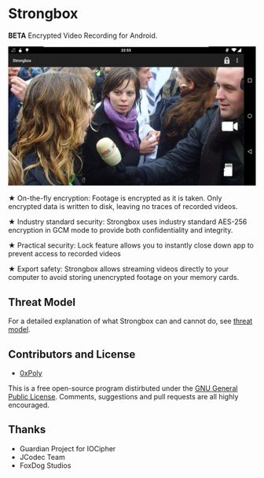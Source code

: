 Strongbox
=========
**BETA** Encrypted Video Recording for Android. 

![ScreenShot](screenshots/camera-screenshot-landscape.png)

★ On-the-fly encryption: Footage is encrypted as it is taken. Only encrypted data is written to disk, leaving no traces of recorded videos.

★ Industry standard security: Strongbox uses industry standard AES-256 encryption in GCM mode to provide both confidentiality and integrity.

★ Practical security: Lock feature allows you to instantly close down app to prevent access to recorded videos

★ Export safety: Strongbox allows streaming videos directly to your computer to avoid storing unencrypted footage on your memory cards.

## Threat Model ##
For a detailed explanation of what Strongbox can and cannot do, see [threat model](threat.md).

## Contributors and License ##

- [0xPoly](https://twitter.com/0xPoly)
 
This is a free open-source program distirbuted under the [GNU General Public License](/LICENSE). Comments, suggestions and pull requests are all highly encouraged.

## Thanks ##
* Guardian Project for IOCipher
* JCodec Team
* FoxDog Studios
